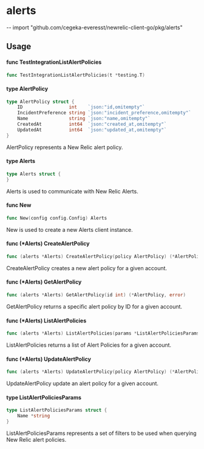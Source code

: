 # alerts
--
    import "github.com/cegeka-everesst/newrelic-client-go/pkg/alerts"


## Usage

#### func  TestIntegrationListAlertPolicies

```go
func TestIntegrationListAlertPolicies(t *testing.T)
```

#### type AlertPolicy

```go
type AlertPolicy struct {
	ID                 int    `json:"id,omitempty"`
	IncidentPreference string `json:"incident_preference,omitempty"`
	Name               string `json:"name,omitempty"`
	CreatedAt          int64  `json:"created_at,omitempty"`
	UpdatedAt          int64  `json:"updated_at,omitempty"`
}
```

AlertPolicy represents a New Relic alert policy.

#### type Alerts

```go
type Alerts struct {
}
```

Alerts is used to communicate with New Relic Alerts.

#### func  New

```go
func New(config config.Config) Alerts
```
New is used to create a new Alerts client instance.

#### func (*Alerts) CreateAlertPolicy

```go
func (alerts *Alerts) CreateAlertPolicy(policy AlertPolicy) (*AlertPolicy, error)
```
CreateAlertPolicy creates a new alert policy for a given account.

#### func (*Alerts) GetAlertPolicy

```go
func (alerts *Alerts) GetAlertPolicy(id int) (*AlertPolicy, error)
```
GetAlertPolicy returns a specific alert policy by ID for a given account.

#### func (*Alerts) ListAlertPolicies

```go
func (alerts *Alerts) ListAlertPolicies(params *ListAlertPoliciesParams) ([]AlertPolicy, error)
```
ListAlertPolicies returns a list of Alert Policies for a given account.

#### func (*Alerts) UpdateAlertPolicy

```go
func (alerts *Alerts) UpdateAlertPolicy(policy AlertPolicy) (*AlertPolicy, error)
```
UpdateAlertPolicy update an alert policy for a given account.

#### type ListAlertPoliciesParams

```go
type ListAlertPoliciesParams struct {
	Name *string
}
```

ListAlertPoliciesParams represents a set of filters to be used when querying New
Relic alert policies.
